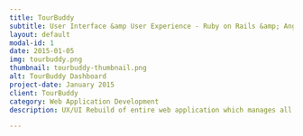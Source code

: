 ```yaml
---
title: TourBuddy
subtitle: User Interface &amp User Experience - Ruby on Rails &amp; AngularJS
layout: default
modal-id: 1
date: 2015-01-05
img: tourbuddy.png
thumbnail: tourbuddy-thumbnail.png
alt: TourBuddy Dashboard
project-date: January 2015
client: TourBuddy
category: Web Application Development
description: UX/UI Rebuild of entire web application which manages all TourBuddy mobile applications which decreased support calls and improved ease of use to the entire client base. All built using AngularJS & Bootstrap 3.

---
```

